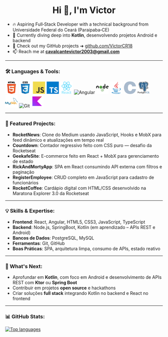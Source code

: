 <h1 align="center">Hi 👋, I'm Victor</h1>

- 🔥 Aspiring Full‑Stack Developer with a technical background from Universidade Federal do Ceará (Paraipaba‑CE)  
- 💼 Currently diving deep into **Kotlin**, desenvolvendo projetos Android e backend  
- 🚀 Check out my GitHub projects ➜ [github.com/VictorCR18](https://github.com/VictorCR18?tab=repositories)  
- 📫 Reach me at **cavalcantevictor2003@gmail.com**

---

### 🛠️ Languages & Tools:
<p align="left">
  <img src="https://raw.githubusercontent.com/devicons/devicon/master/icons/html5/html5-original-wordmark.svg" alt="HTML5" width="40"/>
  <img src="https://raw.githubusercontent.com/devicons/devicon/master/icons/css3/css3-original-wordmark.svg" alt="CSS3" width="40"/>
  <img src="https://raw.githubusercontent.com/devicons/devicon/master/icons/javascript/javascript-original.svg" alt="JavaScript" width="40"/>
  <img src="https://raw.githubusercontent.com/devicons/devicon/master/icons/typescript/typescript-original.svg" alt="TypeScript" width="40"/>
  <img src="https://raw.githubusercontent.com/devicons/devicon/master/icons/react/react-original-wordmark.svg" alt="React" width="40"/>
  <img src="https://angular.io/assets/images/logos/angular/angular.svg" alt="Angular" width="40"/>
  <img src="https://raw.githubusercontent.com/devicons/devicon/master/icons/nodejs/nodejs-original-wordmark.svg" alt="Node.js" width="40"/>
  <img src="https://raw.githubusercontent.com/devicons/devicon/master/icons/java/java-original.svg" alt="Java" width="40"/>
  <img src="https://raw.githubusercontent.com/devicons/devicon/master/icons/c/c-original.svg" alt="C" width="40"/>
  <img src="https://raw.githubusercontent.com/devicons/devicon/master/icons/postgresql/postgresql-original-wordmark.svg" alt="PostgreSQL" width="40"/>
  <img src="https://raw.githubusercontent.com/devicons/devicon/master/icons/mysql/mysql-original-wordmark.svg" alt="MySQL" width="40"/>
  <img src="https://www.vectorlogo.zone/logos/git-scm/git-scm-icon.svg" alt="Git" width="40"/>
  <img src="https://raw.githubusercontent.com/devicons/devicon/master/icons/kotlin/kotlin-original.svg" alt="Kotlin" width="40"/>
</p>

---

### 🚀 Featured Projects:
- **RocketNews**: Clone do Medium usando JavaScript, Hooks e MobX para feed dinâmico e atualizações em tempo real  
- **Countdown**: Contador regressivo feito com CSS puro — desafio da Rocketseat  
- **GeekafeSite**: E-commerce feito em React + MobX para gerenciamento de estado  
- **RickAndMortyApp**: SPA em React consumindo API externa com filtros e paginação  
- **RegisterEmployee**: CRUD completo em JavaScript para cadastro de funcionários  
- **RocketCoffee**: Cardápio digital com HTML/CSS desenvolvido na Maratona Explorer 3.0 da Rocketseat  

---

### 💡 Skills & Expertise:
- **Frontend**: React, Angular, HTML5, CSS3, JavaScript, TypeScript  
- **Backend**: Node.js, SpringBoot, Kotlin (em aprendizado – APIs REST e Android)  
- **Bancos de Dados**: PostgreSQL, MySQL  
- **Ferramentas**: Git, GitHub  
- **Boas Práticas**: SPA, arquitetura limpa, consumo de APIs, estado reativo  

---

### 📌 What's Next:
- Aprofundar em **Kotlin**, com foco em Android e desenvolvimento de APIs REST com **Ktor** ou **Spring Boot**  
- Contribuir em projetos **open source** e hackathons  
- Criar soluções **full stack** integrando Kotlin no backend e React no frontend  

---

### 📊 GitHub Stats:
<a href="https://github-readme-stats.anuraghazra1.vercel.app/api/top-langs/?username=VictorCR18&layout=compact&theme=tokyonight">
  <img src="https://github-readme-stats.anuraghazra1.vercel.app/api/top-langs/?username=VictorCR18&layout=compact&theme=tokyonight" alt="Top languages"/>
</a>
